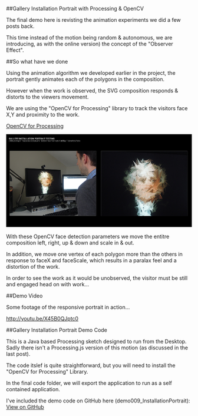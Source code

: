 ##Gallery Installation Portrait with Processing & OpenCV

The final demo here is revisting the animation experiments we did a few posts back.

This time instead of the motion being random & autonomous, we are introducing, as with the online version) the concept of the "Observer Effect".


##So what have we done

Using the animation algorithm we developed earlier in the project, the portrait gently animates each of the polygons in the composition.

However when the work is observed, the SVG composition responds & distorts to the viewers movement. 

We are using the "OpenCV for Processing" library to track the visitors face X,Y and proximity to the work.

[OpenCV for Processing](https://github.com/atduskgreg/opencv-processing "OpenCV for Processing")


![Installation Portrait Testing](project_images/011_InstallationPortraitTesting.jpg?raw=true "Installation Portrait Testing")


With these OpenCV face detection parameters we move the entitre composition left, right, up & down and scale in & out.

In addition, we move one vertex of each polygon more than the others in response to faceX and faceScale, which results in a paralax feel and a distortion of the work.


In order to see the work as it would be unobserved, the visitor must be still and engaged head on with work...


##Demo Video

Some footage of the responsive portrait in action...

http://youtu.be/X45B0QJptc0



##Gallery Installation Portrait Demo Code

This is a Java based Processing sketch designed to run from the Desktop. Sadly there isn't a Processing.js version of this motion (as discussed in the last post).

The code itslef is quite straightforward, but you will need to install the "OpenCV for Processing" Library.

In the final code folder, we will export the application to run as a self contained application.


I've included the demo code on GitHub here (demo009_InstallationPortrait): [View on GitHub](https://github.com/brondbjerg/devart-template/tree/master/project_code/demos "View on GitHub")


